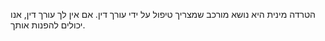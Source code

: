 הטרדה מינית היא נושא מורכב שמצריך טיפול על ידי עורך דין. אם אין לך עורך דין, אנו יכולים להפנות אותך.